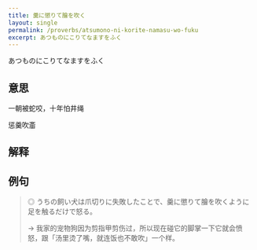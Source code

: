 ```yaml
---
title: 羹に懲りて膾を吹く
layout: single
permalink: /proverbs/atsumono-ni-korite-namasu-wo-fuku
excerpt: あつものにこりてなますをふく
---
```


あつものにこりてなますをふく

## 意思

一朝被蛇咬，十年怕井绳

惩羹吹齑

## 解释

## 例句

> ◎ うちの飼い犬は爪切りに失敗したことで、羹に懲りて膾を吹くように足を触るだけで怒る。
>
> → 我家的宠物狗因为剪指甲剪伤过，所以现在碰它的脚掌一下它就会愤怒，跟「汤里烫了嘴，就连饭也不敢吹」一个样。

